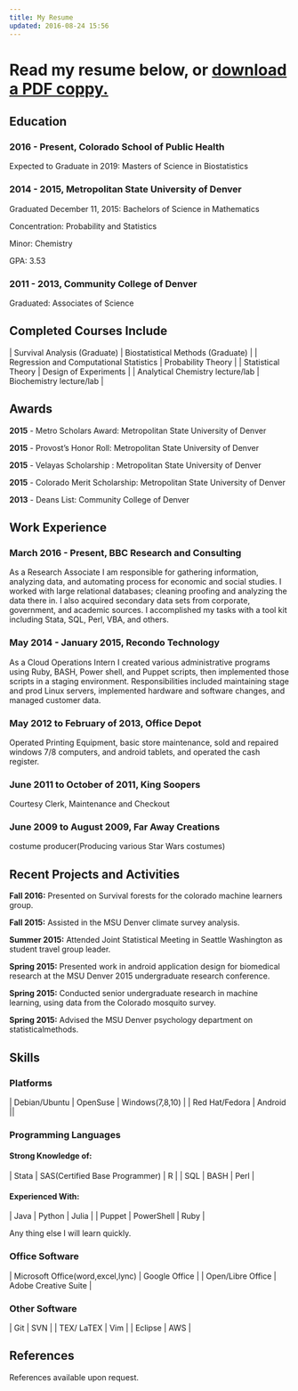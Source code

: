 ```yaml
---
title: My Resume
updated: 2016-08-24 15:56
---
```




# Read my resume below, or [download a PDF coppy.](/download/R-Flynn_statistical-programer-researcher.pdf)

## Education

### 2016 - Present, Colorado School of Public Health

Expected to Graduate in 2019: Masters of Science in Biostatistics

### 2014 - 2015, Metropolitan State University of Denver

Graduated December 11, 2015: Bachelors of Science in Mathematics

Concentration: Probability and Statistics

Minor: Chemistry

GPA: 3.53


### 2011 - 2013, Community College of Denver

Graduated: Associates of Science


## Completed Courses Include

| Survival Analysis (Graduate)            | Biostatistical Methods (Graduate) |
| Regression and Computational Statistics | Probability Theory                |
| Statistical Theory                      | Design of Experiments             |
| Analytical Chemistry lecture/lab        | Biochemistry lecture/lab          |
 






## Awards


**2015** - Metro Scholars Award: Metropolitan State University of Denver

**2015** - Provost’s Honor Roll: Metropolitan State University of Denver

**2015** - Velayas Scholarship : Metropolitan State University of Denver

**2015** - Colorado Merit Scholarship: Metropolitan State University of Denver

**2013** - Deans List: Community College of Denver





## Work Experience

### March 2016 - Present, BBC Research and Consulting
 
As a Research Associate I am responsible for gathering information, analyzing data, and automating process for economic and social studies. I worked with large relational databases; cleaning proofing and analyzing the data there in. I also acquired secondary data sets from corporate, government, and academic sources. I accomplished my tasks with a tool kit including Stata, SQL, Perl, VBA, and others.

### May 2014 - January 2015, Recondo Technology
 
As a Cloud Operations Intern I created various administrative programs using Ruby, BASH, Power shell, and Puppet scripts, then implemented those scripts in a staging environment. Responsibilities included maintaining stage and prod Linux servers, implemented hardware and software changes, and managed customer data.

### May 2012 to February of 2013, Office Depot
 
Operated Printing Equipment, basic store maintenance, sold and repaired windows 7/8 computers, and android tablets, and operated the cash register.


### June 2011 to October of 2011, King Soopers

Courtesy Clerk, Maintenance and Checkout

### June 2009 to August 2009, Far Away Creations

costume producer(Producing various Star Wars costumes)



## Recent Projects and Activities

**Fall 2016:** Presented on Survival forests for the colorado machine learners group.

**Fall 2015:** Assisted in the MSU Denver climate survey analysis.

**Summer 2015:** Attended Joint Statistical Meeting in Seattle Washington as student travel group leader.

**Spring 2015:** Presented work in android application design for biomedical research at the MSU Denver 2015 undergraduate research conference.

**Spring 2015:** Conducted senior undergraduate research in machine learning, using data from the Colorado mosquito survey.

**Spring 2015:** Advised the MSU Denver psychology department on statisticalmethods.




## Skills



### Platforms

| Debian/Ubuntu | OpenSuse | Windows(7,8,10) |
| Red Hat/Fedora | Android ||

### Programming Languages

#### Strong Knowledge of:

| Stata | SAS(Certified Base Programmer) | R |
| SQL | BASH | Perl |

#### Experienced With:

| Java | Python | Julia |
| Puppet | PowerShell | Ruby |

Any thing else I will learn quickly.

### Office Software

| Microsoft Office(word,excel,lync) | Google Office |
| Open/Libre Office | Adobe Creative Suite |

### Other Software

| Git | SVN |
| TEX/ LaTEX | Vim |
| Eclipse | AWS |



## References


References available upon request.









